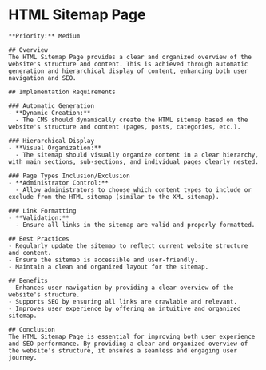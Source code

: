 # HTML Sitemap Page

    **Priority:** Medium

    ## Overview
    The HTML Sitemap Page provides a clear and organized overview of the website's structure and content. This is achieved through automatic generation and hierarchical display of content, enhancing both user navigation and SEO.

    ## Implementation Requirements

    ### Automatic Generation
    - **Dynamic Creation:**
      - The CMS should dynamically create the HTML sitemap based on the website's structure and content (pages, posts, categories, etc.).

    ### Hierarchical Display
    - **Visual Organization:**
      - The sitemap should visually organize content in a clear hierarchy, with main sections, sub-sections, and individual pages clearly nested.

    ### Page Types Inclusion/Exclusion
    - **Administrator Control:**
      - Allow administrators to choose which content types to include or exclude from the HTML sitemap (similar to the XML sitemap).

    ### Link Formatting
    - **Validation:**
      - Ensure all links in the sitemap are valid and properly formatted.

    ## Best Practices
    - Regularly update the sitemap to reflect current website structure and content.
    - Ensure the sitemap is accessible and user-friendly.
    - Maintain a clean and organized layout for the sitemap.

    ## Benefits
    - Enhances user navigation by providing a clear overview of the website's structure.
    - Supports SEO by ensuring all links are crawlable and relevant.
    - Improves user experience by offering an intuitive and organized sitemap.

    ## Conclusion
    The HTML Sitemap Page is essential for improving both user experience and SEO performance. By providing a clear and organized overview of the website's structure, it ensures a seamless and engaging user journey.
